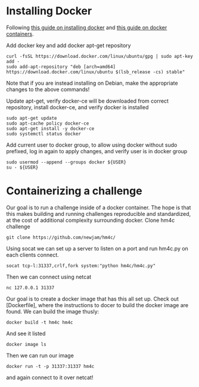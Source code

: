 
# Installing Docker

Following [this guide on installing docker](https://www.digitalocean.com/community/tutorials/how-to-install-and-use-docker-on-ubuntu-16-04) and [this guide on docker containers](https://docs.docker.com/get-started/part2/).

Add docker key and add docker apt-get repository

    curl -fsSL https://download.docker.com/linux/ubuntu/gpg | sudo apt-key add -
    sudo add-apt-repository "deb [arch=amd64] https://download.docker.com/linux/ubuntu $(lsb_release -cs) stable"

Note that if you are instead installing on Debian, make the appropriate changes to the above commands!

Update apt-get, verify docker-ce will be downloaded from correct repository, install docker-ce, and verify docker is installed

```
sudo apt-get update
sudo apt-cache policy docker-ce
sudo apt-get install -y docker-ce
sudo systemctl status docker
```

Add current user to docker group, to allow using docker without sudo prefixed, log in again to apply changes, and verify user is in docker group

```
sudo usermod --append --groups docker ${USER}
su - ${USER}
```

# Containerizing a challenge

Our goal is to run a challenge inside of a docker container.
The hope is that this makes building and running challenges reproducible and standardized, at the cost of additional complexity surrounding docker.
Clone hm4c challenge

```
git clone https://github.com/newjam/hm4c/
```

Using socat we can set up a server to listen on a port and run hm4c.py on each clients connect.

```
socat tcp-l:31337,crlf,fork system:"python hm4c/hm4c.py"
```

Then we can connect using netcat

```
nc 127.0.0.1 31337
```

Our goal is to create a docker image that has this all set up.
Check out [Dockerfile], where the instructions to docer to build the docker image are found.
We can build the image thusly:

```
docker build -t hm4c hm4c
```

And see it listed

```
docker image ls
```

Then we can run our image

```
docker run -t -p 31337:31337 hm4c
```

and again connect to it over netcat!

